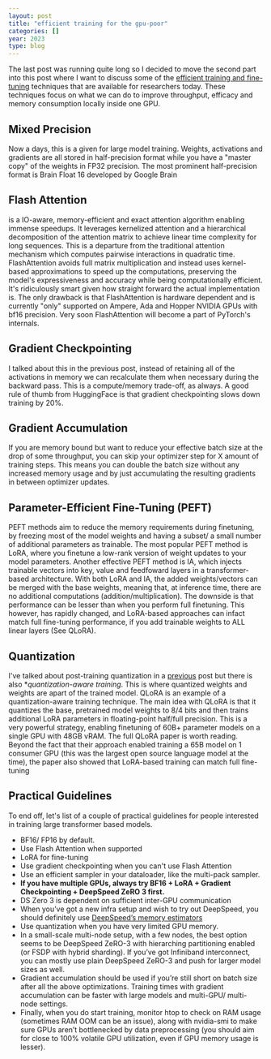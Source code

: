 ```yaml
---
layout: post
title: "efficient training for the gpu-poor"
categories: []
year: 2023
type: blog
---
```

The last post was running quite long so I decided to move the second part into this post where I want to discuss some of the [efficient training and fine-tuning](https://sumanthrh.com/post/distributed-and-efficient-finetuning/) techniques that are available for researchers today. These techniques focus on what we can do to improve throughput, efficacy and memory consumption locally inside one GPU. 

## Mixed Precision
Now a days, this is a given for large model training. Weights, activations and gradients are all stored in half-precision format while you have a "master copy" of the weights in FP32 precision. The most prominent half-precision format is Brain Float 16 developed by Google Brain

## Flash Attention 
is a IO-aware, memory-efficient and exact attention algorithm enabling immense speedups. It leverages kernelized attention and a hierarchical decomposition of the attention matrix to achieve linear time complexity for long sequences. This is a departure from the traditional attention mechanism which computes pairwise interactions in quadratic time. FlashAttention avoids full matrix multiplication and instead uses kernel-based approximations to speed up the computations, preserving the model's expressiveness and accuracy while being computationally efficient. It's ridiculously smart given how straight forward the actual implementation is. The only drawback is that FlashAttention is hardware dependent and is currently "only" supported on Ampere, Ada and Hopper NVIDIA GPUs with bf16 precision. Very soon FlashAttention will become a part of PyTorch's internals.

## Gradient Checkpointing
I talked about this in the previous post, instead of retaining all of the activations in memory we can recalculate them when necessary during the backward pass. This is a compute/memory trade-off, as always. A good rule of thumb from HuggingFace is that gradient checkpointing slows down training by 20%.

## Gradient Accumulation
If you are memory bound but want to reduce your effective batch size at the drop of some throughput, you can skip your optimizer step for X amount of training steps. This means you can double the batch size without any increased memory usage and by just accumulating the resulting gradients in between optimizer updates. 

## Parameter-Efficient Fine-Tuning (PEFT)
PEFT methods aim to reduce the memory requirements during finetuning, by freezing most of the model weights and having a subset/ a small number of additional parameters as trainable. The most popular PEFT method is LoRA, where you finetune a low-rank version of weight updates to your model parameters. Another effective PEFT method is IA, which injects trainable vectors into key, value and feedfoward layers in a transformer-based architecture. With both LoRA and IA, the added weights/vectors can be merged with the base weights, meaning that, at inference time, there are no additional computations (addition/multiplication). The downside is that performance can be lesser than when you perform full finetuning. This however, has rapidly changed, and LoRA-based approaches can infact match full fine-tuning performance, if you add trainable weights to ALL linear layers (See QLoRA).

## Quantization
I've talked about post-training quantization in a [previous](/posts/2023-09-17-llminference.md) post but there is also **quantization-aware training*. This is where quantized weights and weights are apart of the trained model. QLoRA is an example of a quantization-aware training technique. The main idea with QLoRA is that it quantizes the base, pretrained model weights to 8/4 bits and then trains additional LoRA parameters in floating-point half/full precision. This is a very powerful strategy, enabling finetuning of 60B+ parameter models on a single GPU with 48GB vRAM. The full QLoRA paper is worth reading. Beyond the fact that their approach enabled training a 65B model on 1 consumer GPU (this was the largest open source language model at the time), the paper also showed that LoRA-based training can match full fine-tuning

## Practical Guidelines
To end off, let's list of a couple of practical guidelines for people interested in training large transformer based models.

- BF16/ FP16 by default.
- Use Flash Attention when supported
- LoRA for fine-tuning
- Use gradient checkpointing when you can't use Flash Attention
- Use an efficient sampler in your dataloader, like the multi-pack sampler.
- **If you have multiple GPUs, always try BF16 + LoRA + Gradient Checkpointing + DeepSpeed ZeRO 3 first.**
- DS Zero 3 is dependent on sufficient inter-GPU communication
- When you’ve got a new infra setup and wish to try out DeepSpeed, you should definitely use [DeepSpeed’s memory estimators](https://deepspeed.readthedocs.io/en/latest/memory.html)
- Use quantization when you have very limited GPU memory.
- In a small-scale multi-node setup, with a few nodes, the best option seems to be DeepSpeed ZeRO-3 with hierarching partitioning enabled (or FSDP with hybrid sharding). If you’ve got Infiniband interconnect, you can mostly use plain DeepSpeed ZeRO-3 and push for larger model sizes as well.
- Gradient accumulation should be used if you’re still short on batch size after all the above optimizations. Training times with gradient accumulation can be faster with large models and multi-GPU/ multi-node settings.
- Finally, when you do start training, monitor htop to check on RAM usage (sometimes RAM OOM can be an issue), along with nvidia-smi to make sure GPUs aren’t bottlenecked by data preprocessing (you should aim for close to 100% volatile GPU utilization, even if GPU memory usage is lesser).
